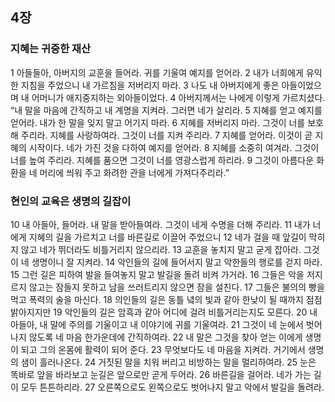 ## 4장
### 지혜는 귀중한 재산
1 아들들아, 아버지의 교훈을 들어라. 귀를 기울여 예지를 얻어라.
2 내가 너희에게 유익한 지침을 주었으니 내 가르침을 저버리지 마라.
3 나도 내 아버지에게 좋은 아들이었으며 내 어머니가 애지중지하는 외아들이었다.
4 아버지께서는 나에게 이렇게 가르치셨다. “내 말을 마음에 간직하고 내 계명을 지켜라. 그러면 네가 살리라.
5 지혜를 얻고 예지를 얻어라. 내가 한 말을 잊지 말고 어기지 마라.
6 지혜를 저버리지 마라. 그것이 너를 보호해 주리라. 지혜를 사랑하여라. 그것이 너를 지켜 주리라.
7 지혜를 얻어라. 이것이 곧 지혜의 시작이다. 네가 가진 것을 다하여 예지를 얻어라.
8 지혜를 소중히 여겨라. 그것이 너를 높여 주리라. 지혜를 품으면 그것이 너를 영광스럽게 하리라.
9 그것이 아름다운 화환을 네 머리에 씌워 주고 화려한 관을 너에게 가져다주리라.”
### 현인의 교육은 생명의 길잡이
10 내 아들아, 들어라. 내 말을 받아들여라. 그것이 네게 수명을 더해 주리라.
11 내가 너에게 지혜의 길을 가르치고 너를 바른길로 이끌어 주었으니
12 네가 걸을 때 앞길이 막히지 않고 네가 뛰더라도 비틀거리지 않으리라.
13 교훈을 놓치지 말고 굳게 잡아라. 그것이 네 생명이니 잘 지켜라.
14 악인들의 길에 들어서지 말고 악한들의 행로를 걷지 마라.
15 그런 길은 피하여 발을 들여놓지 말고 발길을 돌려 비켜 가거라.
16 그들은 악을 저지르지 않고는 잠들지 못하고 남을 쓰러트리지 않으면 잠을 설친다.
17 그들은 불의의 빵을 먹고 폭력의 술을 마신다.
18 의인들의 길은 동틀 녘의 빛과 같아 한낮이 될 때까지 점점 밝아지지만
19 악인들의 길은 암흑과 같아 어디에 걸려 비틀거리는지도 모른다.
20 내 아들아, 내 말에 주의를 기울이고 내 이야기에 귀를 기울여라.
21 그것이 네 눈에서 벗어나지 않도록 네 마음 한가운데에 간직하여라.
22 내 말은 그것을 찾아 얻는 이에게 생명이 되고 그의 온몸에 활력이 되어 준다.
23 무엇보다도 네 마음을 지켜라. 거기에서 생명의 샘이 흘러나온다.
24 거짓된 말을 치워 버리고 비방하는 말을 멀리하여라.
25 눈은 똑바로 앞을 바라보고 눈길은 앞으로만 곧게 두어라.
26 바른길을 걸어라. 네가 가는 길이 모두 튼튼하리라.
27 오른쪽으로도 왼쪽으로도 벗어나지 말고 악에서 발길을 돌려라.
